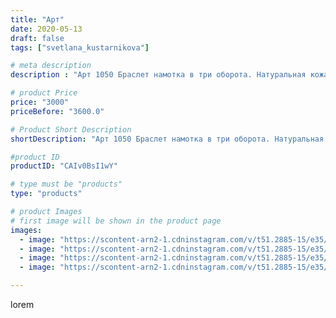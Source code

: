 ```yaml
---
title: "Арт"
date: 2020-05-13
draft: false
tags: ["svetlana_kustarnikova"]

# meta description
description : "Арт 1050 Браслет намотка в три оборота. Натуральная кожа сердолик и лазурит"

# product Price
price: "3000"
priceBefore: "3600.0"

# Product Short Description
shortDescription: "Арт 1050 Браслет намотка в три оборота. Натуральная кожа сердолик и лазурит"

#product ID
productID: "CAIv0BsI1wY"

# type must be "products"
type: "products"

# product Images
# first image will be shown in the product page
images:
  - image: "https://scontent-arn2-1.cdninstagram.com/v/t51.2885-15/e35/96430161_237971237643194_630052167133369946_n.jpg?_nc_ht=scontent-arn2-1.cdninstagram.com&_nc_cat=102&_nc_ohc=X2bj5moqJUYAX_2TxQM&se=7&tp=1&oh=dce3e9661d2b4c9a077b79b993058cce&oe=606152C4&ig_cache_key=MjMwODMwNTA4NjE5OTIyNjEyMg%3D%3D.2"
  - image: "https://scontent-arn2-1.cdninstagram.com/v/t51.2885-15/e35/96542380_241824793550488_8345259980411829331_n.jpg?_nc_ht=scontent-arn2-1.cdninstagram.com&_nc_cat=104&_nc_ohc=aI9J-L7Cs7cAX-WJ1Wf&tp=1&oh=d8815c0f8f10f07fdcf9f32a6410a9b1&oe=605F5EE2&ig_cache_key=MjMwODMwNTA4NjIwNzYwNzYxMw%3D%3D.2"
  - image: "https://scontent-arn2-1.cdninstagram.com/v/t51.2885-15/e35/97324218_243844230226765_4466271952067183932_n.jpg?_nc_ht=scontent-arn2-1.cdninstagram.com&_nc_cat=101&_nc_ohc=U-HiedTOhJEAX8BEw1F&se=8&tp=1&oh=bb2cd6ccf1d403287f60dfb4d2f686d3&oe=60601A88&ig_cache_key=MjMwODMwNTA4NjIxNTg5MTgzNw%3D%3D.2"
  - image: "https://scontent-arn2-1.cdninstagram.com/v/t51.2885-15/e35/97275631_246061743142885_9121903466586835729_n.jpg?_nc_ht=scontent-arn2-1.cdninstagram.com&_nc_cat=101&_nc_ohc=xWPMpD6Md8MAX9vyGI4&se=8&tp=1&oh=eb6c8186a8c345643d56adff309ad69c&oe=605E102A&ig_cache_key=MjMwODMwNTA4NjE5MDg5MzkyMA%3D%3D.2"

---
```

lorem
